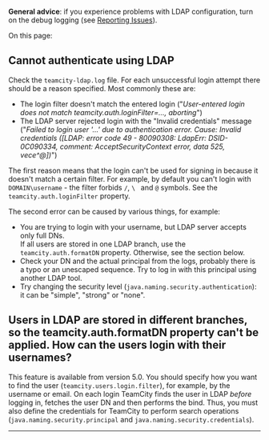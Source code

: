 [//]: # (title: LDAP Troubleshooting)
[//]: # (auxiliary-id: LDAP Troubleshooting)
__General advice__: if you experience problems with LDAP configuration, turn on the debug logging (see [Reporting Issues](reporting-issues.md)).



On this page:

<tag-list of="chapter" mode="tree" depth="4"/>



## Cannot authenticate using LDAP



Check the `teamcity-ldap.log` file. For each unsuccessful login attempt there should be a reason specified. Most commonly these are:

	
* The login filter doesn't match the entered login ("_User-entered login does not match teamcity.auth.loginFilter=..., aborting_")
* The LDAP server rejected login with the "Invalid credentials" message ("_Failed to login user '...' due to authentication error. Cause: Invalid credentials (\[LDAP: error code 49 - 80090308: LdapErr: DSID\-0C090334, comment: AcceptSecurityContext error, data 525, vece\^\@\])_")


The first reason means that the login can't be used for signing in because it doesn't match a certain filter. For example, by default you can't login with `DOMAIN\username` \- the filter forbids `/`, `\ ` and `@` symbols. See the `teamcity.auth.loginFilter` property.

The second error can be caused by various things, for example:
	
* You are trying to login with your username, but LDAP server accepts only full DNs.   
If all users are stored in one LDAP branch, use the `teamcity.auth.formatDN` property. Otherwise, see the section below.
* Check your DN and the actual principal from the logs, probably there is a typo or an unescaped sequence. Try to log in with this principal using another LDAP tool.
* Try changing the security level (`java.naming.security.authentication`): it can be "simple", "strong" or "none".



## Users in LDAP are stored in different branches, so the teamcity.auth.formatDN property can't be applied. How can the users login with their usernames?


This feature is available from version 5.0. You should specify how you want to find the user (`teamcity.users.login.filter`), for example, by the username or email. On each login TeamCity finds the user in LDAP _before_ logging in, fetches the user DN and then performs the bind. Thus, you must also define the credentials for TeamCity to perform search operations (`java.naming.security.principal` and `java.naming.security.credentials`).

__ __